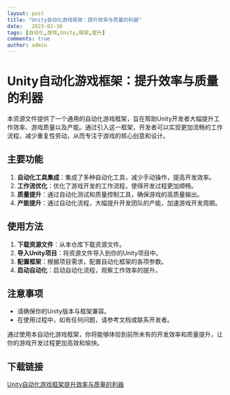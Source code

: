 ```yaml
---
layout: post
title: "Unity自动化游戏框架：提升效率与质量的利器"
date:   2023-01-30
tags: [自动化,游戏,Unity,框架,提升]
comments: true
author: admin
---
```

# Unity自动化游戏框架：提升效率与质量的利器

本资源文件提供了一个通用的自动化游戏框架，旨在帮助Unity开发者大幅提升工作效率、游戏质量以及产能。通过引入这一框架，开发者可以实现更加流畅的工作流程，减少重复性劳动，从而专注于游戏的核心创意和设计。

## 主要功能

1. **自动化工具集成**：集成了多种自动化工具，减少手动操作，提高开发效率。
2. **工作流优化**：优化了游戏开发的工作流程，使得开发过程更加顺畅。
3. **质量提升**：通过自动化测试和质量控制工具，确保游戏的高质量输出。
4. **产能提升**：通过自动化流程，大幅提升开发团队的产能，加速游戏开发周期。

## 使用方法

1. **下载资源文件**：从本仓库下载资源文件。
2. **导入Unity项目**：将资源文件导入到你的Unity项目中。
3. **配置框架**：根据项目需求，配置自动化框架的各项参数。
4. **启动自动化**：启动自动化流程，观察工作效率的提升。

## 注意事项

- 请确保你的Unity版本与框架兼容。
- 在使用过程中，如有任何问题，请参考文档或联系开发者。

通过使用本自动化游戏框架，你将能够体验到前所未有的开发效率和质量提升，让你的游戏开发过程更加高效和愉快。

## 下载链接

[Unity自动化游戏框架提升效率与质量的利器](https://pan.quark.cn/s/92de8dea841e)